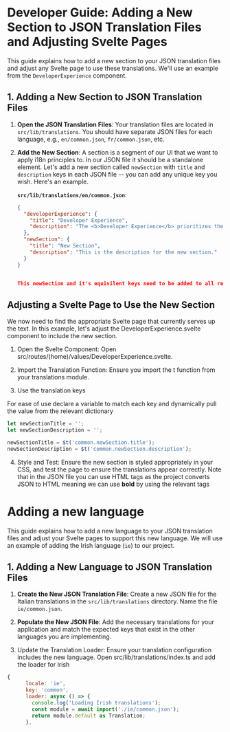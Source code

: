 # Developer Guide: Adding a New Section to JSON Translation Files and Adjusting Svelte Pages

This guide explains how to add a new section to your JSON translation files and adjust any Svelte page to use these translations. We'll use an example from the `DeveloperExperience` component.

## 1. Adding a New Section to JSON Translation Files

1. **Open the JSON Translation Files**:
   Your translation files are located in `src/lib/translations`. You should have separate JSON files for each language, e.g., `en/common.json`, `fr/common.json`, etc.

2. **Add the New Section**:
   A section is a segment of our UI that we want to apply i18n principles to. In our JSON file it should be a standalone element. Let's add a new section called `newSection` with `title` and `description` keys in each JSON file -- you can add any unique key you wish. Here's an example.

   **`src/lib/translations/en/common.json`**:
   ```json
   {
     "developerExperience": {
       "title": "Developer Experience",
       "description": "The <b>Developer Experience</b> prioritizes the specification and implementation of <b>robust, well-documented, loosely coupled components & services</b>, integrated into a <b>coherent toolkit</b> open to contributions from <b>diverse skill sets</b>."
     },
     "newSection": {
       "title": "New Section",
       "description": "This is the description for the new section."
     }
   }


   This newSection and it's equivilent keys need to be added to all relevant localisations that you are trying to cater for.

## Adjusting a Svelte Page to Use the New Section

We now need to find the appropriate Svelte page that currently serves up the text. In this example, let's adjust the DeveloperExperience.svelte component to include the new section.

1. Open the Svelte Component:
Open src/routes/(home)/values/DeveloperExperience.svelte.

2. Import the Translation Function:
Ensure you import the t function from your translations module.

3. Use the translation keys

For ease of use declare a variable to match each key and dynamically pull the value from the relevant dictionary
 ```js
let newSectionTitle = '';
let newSectionDescription = '';

newSectionTitle = $t('common.newSection.title');
newSectionDescription = $t('common.newSection.description');
```

4. Style and Test:
Ensure the new section is styled appropriately in your CSS, and test the page to ensure the translations appear correctly. Note that in the JSON file you can use HTML tags as the project converts JSON to HTML meaning we can use <b>bold</b> by using the relevant tags


# Adding a new language

This guide explains how to add a new language to your JSON translation files and adjust your Svelte pages to support this new language. We will use an example of adding the Irish language (`ie`) to our project.

## 1. Adding a New Language to JSON Translation Files

1. **Create the New JSON Translation File**:
   Create a new JSON file for the Italian translations in the `src/lib/translations` directory. Name the file `ie/common.json`.

2. **Populate the New JSON File**:
   Add the necessary translations for your application and match the expected keys that exist in the other languages you are implementing.

3. Update the Translation Loader:
Ensure your translation configuration includes the new language. Open src/lib/translations/index.ts and add the loader for Irish

```js
{
      locale: 'ie',
      key: 'common',
      loader: async () => {
        console.log('Loading Irish translations');
        const module = await import('./ie/common.json');
        return module.default as Translation;
      },
```